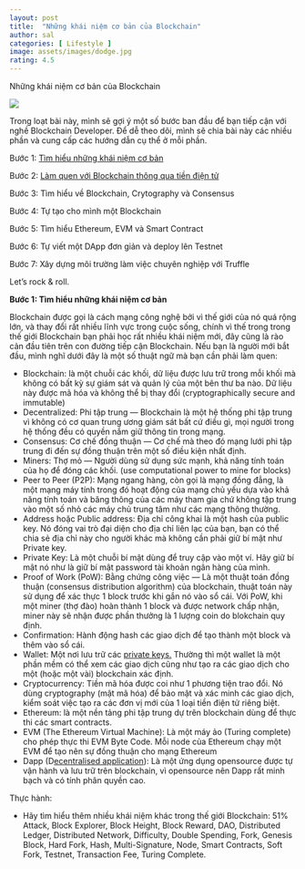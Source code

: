 ```yaml
---
layout: post
title:  "Những khái niệm cơ bản của Blockchain"
author: sal
categories: [ Lifestyle ]
image: assets/images/dodge.jpg
rating: 4.5
---
```


Những khái niệm cơ bản của Blockchain

![](https://miro.medium.com/max/4800/1*oG1PT1RbSxhSnQh_JWvmhQ.png)

Trong loạt bài này, mình sẽ gợi ý một số bước ban đầu để bạn tiếp cận với nghề Blockchain Developer. Để dễ theo dõi, mình sẽ chia bài này các nhiều phần và cung cấp các hướng dẫn cụ thể ở mỗi phần.

Bước 1: [Tìm hiểu những khái niệm cơ bản](https://medium.com/genesis-block-lab/trở-thành-blockchain-developer-p-1-khái-niệm-cơ-bản-fa835601233b)

Bước 2: [Làm quen với Blockchain thông qua tiền điện tử](https://medium.com/genesis-block-lab/cách-thức-hoạt-động-của-blockchain-53f168e61047)

Bước 3: Tìm hiểu về Blockchain, Crytography và Consensus

Bước 4: Tự tạo cho mình một Blockchain

Bước 5: Tìm hiểu Ethereum, EVM và Smart Contract

Bước 6: Tự viết một DApp đơn giản và deploy lên Testnet

Bước 7: Xây dựng môi trường làm việc chuyên nghiệp với Truffle

Let’s rock & roll.

**Bước 1: Tìm hiểu những khái niệm cơ bản**

Blockchain được gọi là cách mạng công nghệ bởi vì thế giới của nó quá rộng lớn, và thay đổi rất nhiều lĩnh vực trong cuộc sống, chính vì thế trong trong thế giới Blockchain bạn phải học rất nhiều khái niệm mới, đây cũng là rào cản đầu tiên trên con đường tiếp cận Blockchain. Nếu bạn là người mới bắt đầu, mình nghĩ dưới đây là một số thuật ngữ mà bạn cần phải làm quen:

*   Blockchain: là một chuỗi các khối, dữ liệu được lưu trữ trong mỗi khối mà không có bất kỳ sự giám sát và quản lý của một bên thư ba nào. Dữ liệu này được mã hóa và không thể bị thay đổi (cryptographically secure and immutable)
*   Decentralized: Phi tập trung — Blockchain là một hệ thống phi tập trung vì không có cơ quan trung ương giám sát bất cứ điều gì, mọi người trong hệ thống đều có quyền nắm giữ thông tin trong mạng.
*   Consensus: Cơ chế đồng thuận — Cơ chế mà theo đó mạng lưới phi tập trung đi đến sự đồng thuận trên một số điều kiện nhất định.
*   Miners: Thợ mỏ — Người dùng sử dụng sức mạnh, khả năng tính toán của họ để đóng các khối. (use computational power to mine for blocks)
*   Peer to Peer (P2P): Mạng ngang hàng, còn gọi là mạng đồng đẳng, là một mạng máy tính trong đó hoạt động của mạng chủ yếu dựa vào khả năng tính toán và băng thông của các máy tham gia chứ không tập trung vào một số nhỏ các máy chủ trung tâm như các mạng thông thường.
*   Address hoặc Public address: Địa chỉ công khai là một hash của public key. Nó đóng vai trò đại diện cho địa chỉ liên lạc của bạn, bạn có thể chia sẻ địa chỉ này cho người khác mà không cần phải giữ bí mật như Private key.
*   Private Key: Là một chuỗi bí mật dùng để truy cập vào một ví. Hãy giữ bí mật nó như là giữ bí mật password tài khoản ngân hàng của mình.
*   Proof of Work (PoW): Bằng chứng công việc — Là một thuật toán đồng thuận (consensus distribution algorithm) của blockchain, thuật toán này sử dụng để xác thực 1 block trước khi gắn nó vào sổ cái. Với PoW, khi một miner (thợ đào) hoàn thành 1 block và được network chấp nhận, miner này sẽ nhận được phần thưởng là 1 lượng coin do blokchain quy định.
*   Confirmation: Hành động hash các giao dịch để tạo thành một block và thêm vào sổ cái.
*   Wallet: Một nơi lưu trữ các [private keys.](https://blockgeeks.com/guides/cryptocurrency-wallet-guide/) Thường thì một wallet là một phần mềm có thể xem các giao dịch cũng như tạo ra các giao dịch cho một (hoặc một vài) blockchain xác định.
*   Cryptocurrency: Tiền mã hóa được coi như 1 phương tiện trao đổi. Nó dùng cryptography (mật mã hóa) để bảo mật và xác minh các giao dịch, kiểm soát việc tạo ra các đơn vị mới của 1 loại tiền điện tử riêng biệt.
*   Ethereum: là một nền tảng phi tập trung dự trên blockchain dùng để thực thi các smart contracts.
*   EVM (The Ethereum Virtual Machine): Là một máy ảo (Turing complete) cho phép thực thi EVM Byte Code. Mỗi node của Ethereum chạy một EVM để tạo nên sự đồng thuận cho mạng Ethereum
*   Dapp (D[ecentralised application](https://blockgeeks.com/guides/dapps-the-decentralized-future/)): Là một ứng dụng opensource được tự vận hành và lưu trữ trên blockchain, vì opensource nên Dapp rất minh bạch và có tính phân quyền cao.

Thực hành:

*   Hãy tìm hiểu thêm nhiều khái niệm khác trong thế giới Blockchain: 51% Attack, Block Explorer, Block Height, Block Reward, DAO, Distributed Ledger, Distributed Network, Difficulty, Double Spending, Fork, Genesis Block, Hard Fork, Hash, Multi-Signature, Node, Smart Contracts, Soft Fork, Testnet, Transaction Fee, Turing Complete.
